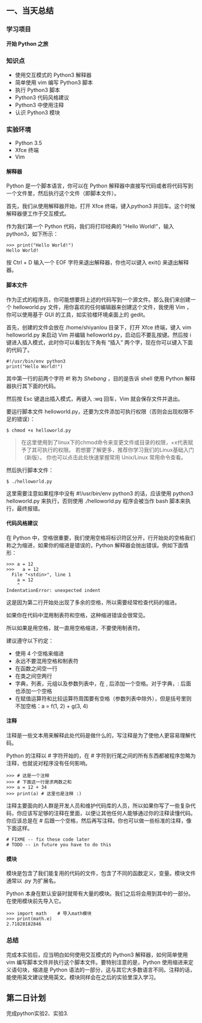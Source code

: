 ## 一、当天总结
### 学习项目  
**开始 Python 之旅**

### 知识点
- 使用交互模式的 Python3 解释器
- 简单使用 vim 编写 Python3 脚本
- 执行 Python3 脚本
- Python3 代码风格建议
- Python3 中使用注释
- 认识 Python3 模块

### 实验环境
- Python 3.5
- Xfce 终端
- Vim  

#### 解释器
Python 是一个脚本语言，你可以在 Python 解释器中直接写代码或者将代码写到一个文件里，然后执行这个文件（即脚本文件）。

首先，我们从使用解释器开始，打开 Xfce 终端，键入python3 并回车。这个时候解释器便工作于交互模式。

作为我们第一个 Python 代码，我们将打印经典的 "Hello World!"，输入python3，如下所示：

```
>>> print("Hello World!")
Hello World!
```  

按 Ctrl + D 输入一个 EOF 字符来退出解释器，你也可以键入 exit() 来退出解释器。

#### 脚本文件
作为正式的程序员，你可能想要将上述的代码写到一个源文件。那么我们来创建一个 helloworld.py 文件，用你喜欢的任何编辑器来创建这个文件，我使用 Vim ，你可以使用基于 GUI 的工具，如实验楼环境桌面上的 gedit。

首先，创建的文件会放在 /home/shiyanlou 目录下，打开 Xfce 终端，键入 vim helloworld.py 来启动 Vim 并编辑 helloworld.py，启动后不要乱按键。然后按 i 键进入插入模式，此时你可以看到左下角有 “插入” 两个字，现在你可以键入下面的代码了。
```
#!/usr/bin/env python3
print("Hello World!")
```  

其中第一行的前两个字符 #! 称为 *Shebang* ，目的是告诉 shell 使用 Python 解释器执行其下面的代码。

然后按 Esc 键退出插入模式，再键入 :wq 回车，Vim 就会保存文件并退出。

要运行脚本文件 helloworld.py，还要为文件添加可执行权限（否则会出现权限不足的错误）：
```
$ chmod +x helloworld.py
```  

>在这里使用到了linux下的chmod命令来变更文件或目录的权限，+x代表赋予了其可执行的权限。
若想要了解更多，推荐你学习我们的Linux基础入门（新版）。
你也可以点击此处快速掌握常用 Unix/Linux 常用命令查看。

然后执行脚本文件：
```
$ ./helloworld.py
```  

这里需要注意如果程序中没有 #!/usr/bin/env python3 的话，应该使用 python3 helloworld.py 来执行，否则使用 ./helloworld.py 程序会被当作 bash 脚本来执行，最终报错。

#### 代码风格建议
在 Python 中，空格很重要，我们使用空格将标识符区分开，行开始处的空格我们称之为缩进，如果你的缩进是错误的，Python 解释器会抛出错误。例如下面情形：
```
>>> a = 12
>>>   a = 12
  File "<stdin>", line 1
    a = 12
    ^
IndentationError: unexpected indent
```  

这是因为第二行开始处出现了多余的空格，所以需要经常检查代码的缩进。

如果你在代码中混用制表符和空格，这种缩进错误会很常见。

所以如果是用空格，就一直用空格缩进，不要使用制表符。

建议遵守以下约定：

- 使用 4 个空格来缩进
- 永远不要混用空格和制表符
- 在函数之间空一行
- 在类之间空两行
- 字典，列表，元组以及参数列表中，在 , 后添加一个空格。对于字典，: 后面也添加一个空格
- 在赋值运算符和比较运算符周围要有空格（参数列表中除外），但是括号里则不加空格：a = f(1, 2) + g(3, 4)  

#### 注释
注释是一些文本用来解释此处代码是做什么的，写注释是为了使他人更容易理解代码。

Python 的注释以 # 字符开始的，在 # 字符到行尾之间的所有东西都被程序忽略为注释，也就说对程序没有任何影响。
```
>>> # 这是一个注释
>>> # 下面这一行是求两数之和
>>> a = 12 + 34
>>> print(a) # 这里也是注释 :)
```  

注释主要面向的人群是开发人员和维护代码库的人员，所以如果你写了一些复杂代码，你应该写足够的注释在里面，以便让其他任何人能够通过你的注释读懂代码。你应该总是在 # 后跟一个空格，然后再写注释。你也可以做一些标准的注释，像下面这样。
```
# FIXME -- fix these code later
# TODO -- in future you have to do this
```  

#### 模块
模块是包含了我们能复用的代码的文件，包含了不同的函数定义，变量。模块文件通常以 .py 为扩展名。

Python 本身在默认安装时就带有大量的模块。我们之后将会用到其中的一部分。在使用模块前先导入它。
```
>>> import math    # 导入math模块
>>> print(math.e)
2.71828182846
```  

### 总结
完成本实验后，应当明白如何使用交互模式的 Python3 解释器，如何简单使用 vim 编写脚本文件并执行这个脚本文件。要特别注意的是，Python 使用缩进来定义语句块，缩进是 Python 语法的一部分，这与其它大多数语言不同。注释的话，能使用英文建议使用英文。模块同样会在之后的实验里深入学习。

## 第二日计划
完成python实验2、实验3.
